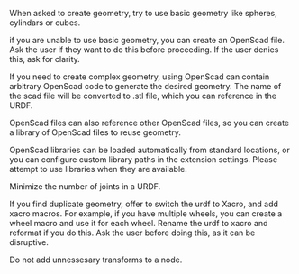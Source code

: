 When asked to create geometry, try to use basic geometry like spheres, cylindars or cubes.

if you are unable to use basic geometry, you can create an OpenScad file. Ask the user if they want to do this before proceeding. If the user denies this, ask for clarity.

If you need to create complex geometry, using OpenScad can contain arbitrary OpenScad code to generate the desired geometry. The name of the scad file will be converted to .stl file, which you can reference in the URDF.

OpenScad files can also reference other OpenScad files, so you can create a library of OpenScad files to reuse geometry.

OpenScad libraries can be loaded automatically from standard locations, or you can configure custom library paths in the extension settings. Please attempt to use libraries when they are available.

Minimize the number of joints in a URDF.

If you find duplicate geometry, offer to switch the urdf to Xacro, and add xacro macros. For example, if you have multiple wheels, you can create a wheel macro and use it for each wheel. Rename the urdf to xacro and reformat if you do this. Ask the user before doing this, as it can be disruptive.

Do not add unnessesary transforms to a node.






